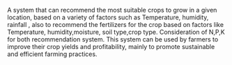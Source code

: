 A system that can recommend the most suitable crops to grow in a given location, based on a variety of factors such as Temperature, humidity, rainfall , also to recommend the fertilizers for the crop based on factors like Temperature, humidity,moisture, soil type,crop type. Consideration of N,P,K for both recommendation system. This system can be used by farmers to improve their crop yields and profitability, mainly to promote sustainable and efficient farming practices.
